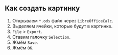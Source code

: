 ## Как создать картинку

1. Открываем `*.ods` файл через `LibreOfficeCalc`.
2. Выделяем ячейки, которые будут в картинке.
3. `File` > `Export`.
4. Ставим галочку `Selection`.
5. Жмём `Save`.
6. Жмём `OK`.
